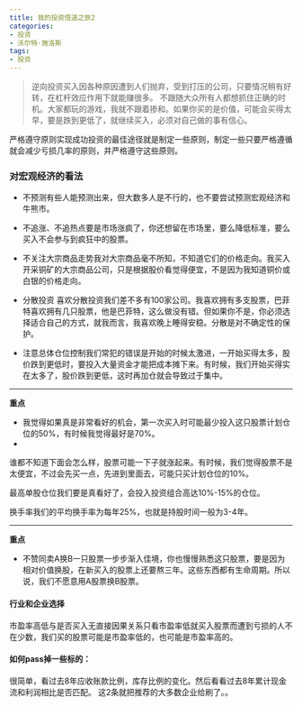 ```yaml
---
title: 我的投资悟道之旅2
categories:
- 投资
- 沃尔特·施洛斯    
tags:
- 投资
---
```


>逆向投资买入因各种原因遭到人们抛弃，受到打压的公司，只要情况稍有好转，在杠杆效应作用下就能赚很多。
不跟随大众所有人都想抓住正确的时机。大家都玩的游戏，我就不跟着掺和。如果你买的是价值，可能会买得太早，要是跌到更低了，就继续买入，必须对自己做的事有信心。

<!--more-->

严格遵守原则实现成功投资的最佳途径就是制定一些原则，制定一些只要严格遵循就会减少亏损几率的原则，并严格遵守这些原则。

### 对宏观经济的看法

- 不预测有些人能预测出来，但大数多人是不行的，也不要尝试预测宏观经济和牛熊市。

- 不追涨、不追热点要是市场涨疯了，你还想留在市场里，要么降低标准，要么买入不会参与到疯狂中的股票。


- 不关注大宗商品走势我对大宗商品毫不所知，不知道它们的价格走向。我买入开采铜矿的大宗商品公司，只是根据股价看觉得便宜，不是因为我知道铜价或白银的价格走向。


- 分散投资
喜欢分散投资我们差不多有100家公司。我喜欢拥有多支股票，巴菲特喜欢拥有几只股票，他是巴菲特，这么做没有错。但如果你不是，你必须选择适合自己的方式，就我而言，我喜欢晚上睡得安稳。分散是对不确定性的保护。


- 注意总体仓位控制我们常犯的错误是开始的时候太激进，一开始买得太多，股价跌到更低时，要投入大量资金才能把成本摊下来。有时候，我们开始买得实在太多了，股价跌到更低，这时再加仓就会导致过于集中。

---------

**重点**


- 我觉得如果真是非常看好的机会，第一次买入时可能最少投入这只股票计划仓位的50%，有时候我觉得最好是70%。
- 
谁都不知道下面会怎么样，股票可能一下子就涨起来。有时候，我们觉得股票不是太便宜，不过会先买一点，先进到里面去，可能只买计划仓位的10%。

最高单股仓位我们要是真看好了，会投入投资组合高达10%-15%的仓位。


换手率我们的平均换手率为每年25%，也就是持股时间一般为3-4年。


--------

**重点**

- 不赞同卖A换B一只股票一步步渐入佳境，你也慢慢熟悉这只股票，要是因为相对价值换股，在新买入的股票上还要熬三年。这些东西都有生命周期。所以说，我们不愿意用A股票换B股票。




#### 行业和企业选择

市盈率高低与是否买入无直接因果关系只看市盈率低就买入股票而遭到亏损的人不在少数，我们买的股票可能是市盈率低的，也可能是市盈率高的。



#### 如何pass掉一些标的：

很简单，看过去8年应收账款比例，库存比例的变化。然后看看过去8年累计现金流和利润相比是否匹配。 这2条就把推荐的大多数企业给刷了。。
